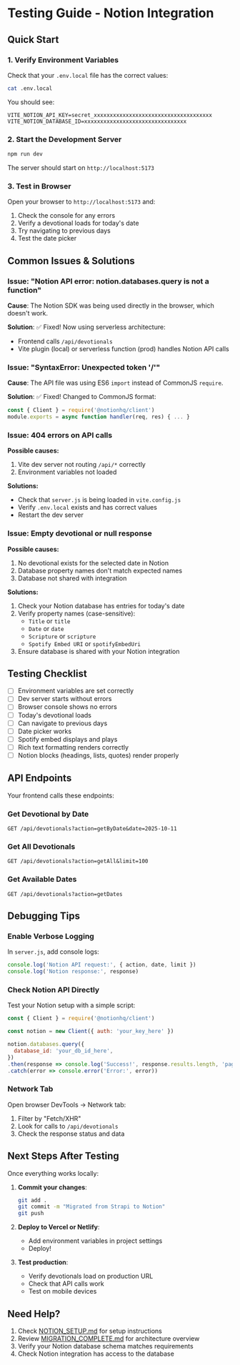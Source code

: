 # Testing Guide - Notion Integration

## Quick Start

### 1. Verify Environment Variables

Check that your `.env.local` file has the correct values:

```bash
cat .env.local
```

You should see:
```
VITE_NOTION_API_KEY=secret_xxxxxxxxxxxxxxxxxxxxxxxxxxxxxxxxxxxxx
VITE_NOTION_DATABASE_ID=xxxxxxxxxxxxxxxxxxxxxxxxxxxxxxxx
```

### 2. Start the Development Server

```bash
npm run dev
```

The server should start on `http://localhost:5173`

### 3. Test in Browser

Open your browser to `http://localhost:5173` and:

1. Check the console for any errors
2. Verify a devotional loads for today's date
3. Try navigating to previous days
4. Test the date picker

## Common Issues & Solutions

### Issue: "Notion API error: notion.databases.query is not a function"

**Cause**: The Notion SDK was being used directly in the browser, which doesn't work.

**Solution**: ✅ Fixed! Now using serverless architecture:
- Frontend calls `/api/devotionals`
- Vite plugin (local) or serverless function (prod) handles Notion API calls

### Issue: "SyntaxError: Unexpected token '/'"

**Cause**: The API file was using ES6 `import` instead of CommonJS `require`.

**Solution**: ✅ Fixed! Changed to CommonJS format:
```javascript
const { Client } = require('@notionhq/client')
module.exports = async function handler(req, res) { ... }
```

### Issue: 404 errors on API calls

**Possible causes:**
1. Vite dev server not routing `/api/*` correctly
2. Environment variables not loaded

**Solutions:**
- Check that `server.js` is being loaded in `vite.config.js`
- Verify `.env.local` exists and has correct values
- Restart the dev server

### Issue: Empty devotional or null response

**Possible causes:**
1. No devotional exists for the selected date in Notion
2. Database property names don't match expected names
3. Database not shared with integration

**Solutions:**
1. Check your Notion database has entries for today's date
2. Verify property names (case-sensitive):
   - `Title` or `title`
   - `Date` or `date`
   - `Scripture` or `scripture`
   - `Spotify Embed URI` or `spotifyEmbedUri`
3. Ensure database is shared with your Notion integration

## Testing Checklist

- [ ] Environment variables are set correctly
- [ ] Dev server starts without errors
- [ ] Browser console shows no errors
- [ ] Today's devotional loads
- [ ] Can navigate to previous days
- [ ] Date picker works
- [ ] Spotify embed displays and plays
- [ ] Rich text formatting renders correctly
- [ ] Notion blocks (headings, lists, quotes) render properly

## API Endpoints

Your frontend calls these endpoints:

### Get Devotional by Date
```
GET /api/devotionals?action=getByDate&date=2025-10-11
```

### Get All Devotionals
```
GET /api/devotionals?action=getAll&limit=100
```

### Get Available Dates
```
GET /api/devotionals?action=getDates
```

## Debugging Tips

### Enable Verbose Logging

In `server.js`, add console logs:

```javascript
console.log('Notion API request:', { action, date, limit })
console.log('Notion response:', response)
```

### Check Notion API Directly

Test your Notion setup with a simple script:

```javascript
const { Client } = require('@notionhq/client')

const notion = new Client({ auth: 'your_key_here' })

notion.databases.query({
  database_id: 'your_db_id_here',
})
.then(response => console.log('Success!', response.results.length, 'pages'))
.catch(error => console.error('Error:', error))
```

### Network Tab

Open browser DevTools → Network tab:
1. Filter by "Fetch/XHR"
2. Look for calls to `/api/devotionals`
3. Check the response status and data

## Next Steps After Testing

Once everything works locally:

1. **Commit your changes**:
   ```bash
   git add .
   git commit -m "Migrated from Strapi to Notion"
   git push
   ```

2. **Deploy to Vercel or Netlify**:
   - Add environment variables in project settings
   - Deploy!

3. **Test production**:
   - Verify devotionals load on production URL
   - Check that API calls work
   - Test on mobile devices

## Need Help?

1. Check [NOTION_SETUP.md](./NOTION_SETUP.md) for setup instructions
2. Review [MIGRATION_COMPLETE.md](./MIGRATION_COMPLETE.md) for architecture overview
3. Verify your Notion database schema matches requirements
4. Check Notion integration has access to the database
